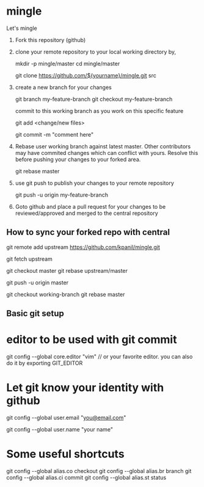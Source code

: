 # mingle
Let's mingle

1. Fork this repository (github)

2. clone your remote repository to your local working directory by,

   mkdir -p mingle/master
   cd mingle/master

   git clone https://github.com/${yourname}/mingle.git src

3. create a new branch for your changes

   git branch my-feature-branch
   git checkout my-feature-branch 

   commit to this working branch as you work on this specific feature

   git add <change/new files>

   git commit -m "comment here"

4. Rebase user working branch against latest master. Other contributors may have commited changes which can conflict with yours.
   Resolve this before pushing your changes to your forked area.

    git rebase master

5. use git push to publish your changes to your remote repository

   git push -u origin my-feature-branch

6. Goto github and place a pull request for your changes to be reviewed/approved and merged to the central repository


 How to sync your forked repo with central
 ----------------------------------------

  git remote add upstream https://github.com/kpanil/mingle.git

  git fetch upstream
  
  git checkout master
  git rebase upstream/master

  git push -u origin master

  git checkout working-branch
  git rebase master

 Basic git setup
 ---------------

 # editor to be used with git commit

 git config --global core.editor "vim" // or your favorite editor. you can also do it by exporting GIT_EDITOR

 # Let git know your identity with github

 git config --global user.email "you@email.com"

 git config --global user.name  "your name"

 # Some useful shortcuts

 git config --global alias.co checkout
 git config --global alias.br branch
 git config --global alias.ci commit
 git config --global alias.st status

